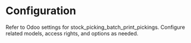 # Configuration

Refer to Odoo settings for stock_picking_batch_print_pickings. Configure related models, access rights, and options as needed.
